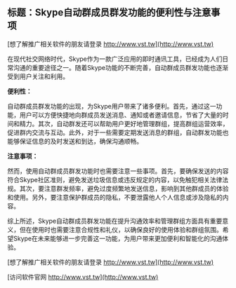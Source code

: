 ## **标题：Skype自动群成员群发功能的便利性与注意事项**

[想了解推广相关软件的朋友请登录 http://www.vst.tw](http://www.vst.tw)

在现代社交网络时代，Skype作为一款广泛应用的即时通讯工具，已经成为人们日常沟通的重要途径之一。随着Skype功能的不断完善，自动群成员群发功能也逐渐受到用户关注和利用。

**便利性：**

自动群成员群发功能的出现，为Skype用户带来了诸多便利。首先，通过这一功能，用户可以方便快捷地向群成员发送消息、通知或者邀请信息，节省了大量的时间和精力。其次，自动群发还可以帮助用户更好地管理群组，提高群组运营效率，促进群内交流与互动。此外，对于一些需要定期发送消息的群组，自动群发功能也能够保证信息的及时发送和到达，确保沟通顺畅。

**注意事项：**

然而，使用自动群成员群发功能时也需要注意一些事项。首先，要确保发送的内容符合Skype社区准则，避免发送垃圾信息或违反规定的内容，以免触犯相关法律法规。其次，要注意群发频率，避免过度频繁地发送信息，影响到其他群成员的体验和使用。另外，要注意保护群成员的隐私，不要泄露他人个人信息或涉及隐私的内容。

综上所述，Skype自动群成员群发功能在提升沟通效率和管理群组方面具有重要意义，但在使用时也需要注意合规性和礼仪，以确保良好的使用体验和群组氛围。希望Skype在未来能够进一步完善这一功能，为用户带来更加便利和智能化的沟通体验。

[想了解推广相关软件的朋友请登录 http://www.vst.tw](http://www.vst.tw)


[访问软件官网 http://www.vst.tw](http://www.vst.tw)
